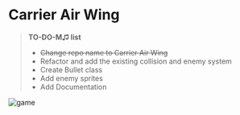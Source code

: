 Carrier Air Wing
=========

> <b>TO-DO-M♫ list</b>
> * <del> Change repo name to Carrier Air Wing</del>
> * Refactor and add the existing collision and enemy system
> * Create Bullet class
> * Add enemy sprites
> * Add Documentation

<img src="http://upload.wikimedia.org/wikipedia/en/0/0f/Carrier_Airwing_game_flyer.png" alt="game" />
